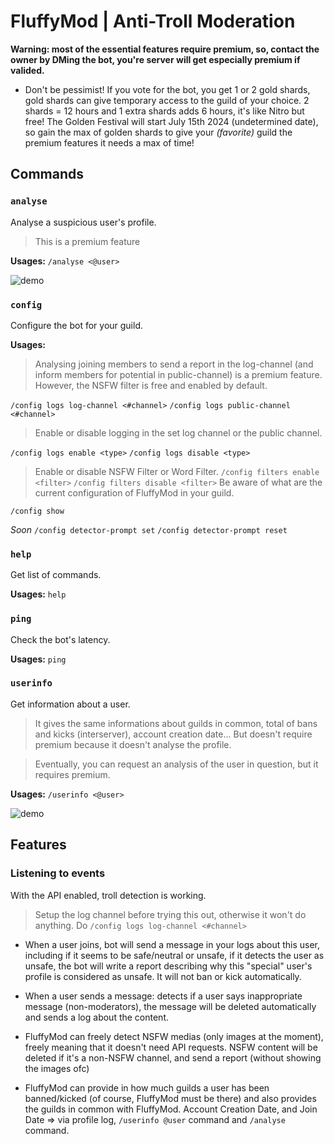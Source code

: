 # FluffyMod | Anti-Troll Moderation

**Warning: most of the essential features require premium, so, contact the owner by DMing the bot, you're server will get especially premium if valided.**

- Don't be pessimist! If you vote for the bot, you get 1 or 2 gold shards, gold shards can give temporary access to the guild of your choice. 2 shards = 12 hours and 1 extra shards adds 6 hours, it's like Nitro but free! The Golden Festival will start July 15th 2024 (undetermined date), so gain the max of golden shards to give your _(favorite)_ guild the premium features it needs a max of time!

## Commands

### `analyse`

Analyse a suspicious user's profile.

> This is a premium feature

**Usages:**
`/analyse <@user>`

![demo](https://i.imgur.com/nDhBqon.png)

### `config`

Configure the bot for your guild.

**Usages:**

> Analysing joining members to send a report in the log-channel (and inform members for potential in public-channel) is a premium feature. However, the NSFW filter is free and enabled by default.

`/config logs log-channel <#channel>`
`/config logs public-channel <#channel>`

> Enable or disable logging in the set log channel or the public channel.

`/config logs enable <type>`
`/config logs disable <type>`

> Enable or disable NSFW Filter or Word Filter.
> `/config filters enable <filter>`
> `/config filters disable <filter>`
> Be aware of what are the current configuration of FluffyMod in your guild.

`/config show`

_Soon_
`/config detector-prompt set`
`/config detector-prompt reset`

### `help`

Get list of commands.

**Usages:**
`help`

### `ping`

Check the bot's latency.

**Usages:**
`ping`

### `userinfo`

Get information about a user.

> It gives the same informations about guilds in common, total of bans and kicks (interserver), account creation date... But doesn't require premium because it doesn't analyse the profile.

> Eventually, you can request an analysis of the user in question, but it requires premium.

**Usages:**
`/userinfo <@user>`

![demo](https://i.imgur.com/stPfph1.png)

## Features

### Listening to events

With the API enabled, troll detection is working.

> Setup the log channel before trying this out, otherwise it won't do anything. Do `/config logs log-channel <#channel>`

- When a user joins, bot will send a message in your logs about this user, including if it seems to be safe/neutral or unsafe, if it detects the user as unsafe, the bot will write a report describing why this "special" user's profile is considered as unsafe. It will not ban or kick automatically.

- When a user sends a message: detects if a user says inappropriate message (non-moderators), the message will be deleted automatically and sends a log about the content.

- FluffyMod can freely detect NSFW medias (only images at the moment), freely meaning that it doesn't need API requests. NSFW content will be deleted if it's a non-NSFW channel, and send a report (without showing the images ofc)

- FluffyMod can provide in how much guilds a user has been banned/kicked (of course, FluffyMod must be there) and also provides the guilds in common with FluffyMod. Account Creation Date, and Join Date => via profile log, `/userinfo @user` command and `/analyse` command.
